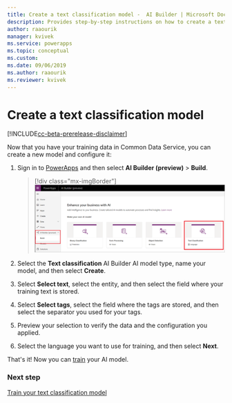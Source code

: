 ```yaml
---
title: Create a text classification model -  AI Builder | Microsoft Docs
description: Provides step-by-step instructions on how to create a text classification model
author: raaourik 
manager: kvivek
ms.service: powerapps
ms.topic: conceptual
ms.custom: 
ms.date: 09/06/2019
ms.author: raaourik 
ms.reviewer: kvivek
---
```


# Create a text classification model

[!INCLUDE[cc-beta-prerelease-disclaimer](./includes/cc-beta-prerelease-disclaimer.md)]

Now that you have your training data in Common Data Service, you can create a new model and configure it:

1. Sign in to [PowerApps](https://web.powerapps.com/) and then select **AI Builder (preview)** > **Build**.

    > [!div class="mx-imgBorder"]
    > ![Build text classification model screen](media/build-text-classification-model.png "Build text classification model screen")

2. Select the **Text classification** AI Builder AI model type, name your model, and then select **Create**.
3. Select **Select text**, select the entity, and then select the field where your training text is stored.
4. Select **Select tags**, select the field where the tags are stored, and then select the separator you used for your tags.
5. Preview your selection to verify the data and the configuration you applied.
6. Select the language you want to use for training, and then select **Next**. 

That's it! Now you can [train](train-text-classification-model.md) your AI model. 


### Next step

[Train your text classification model](train-text-classification-model.md) 
